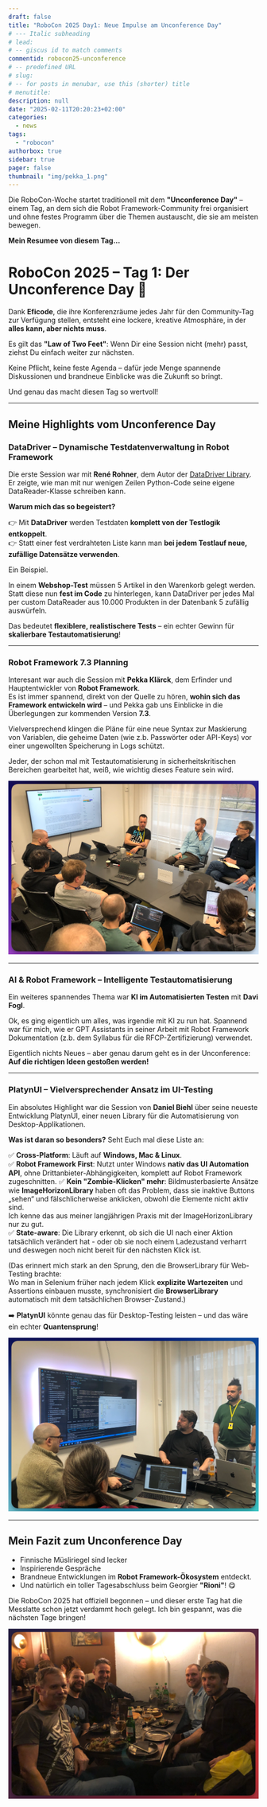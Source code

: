 ```yaml
---
draft: false
title: "RoboCon 2025 Day1: Neue Impulse am Unconference Day"
# --- Italic subheading
# lead: 
# -- giscus id to match comments
commentid: robocon25-unconference
# -- predefined URL
# slug: 
# -- for posts in menubar, use this (shorter) title
# menutitle: 
description: null
date: "2025-02-11T20:20:23+02:00"
categories:
  - news
tags:
  - "robocon"
authorbox: true
sidebar: true
pager: false
thumbnail: "img/pekka_1.png"
---
```


Die RoboCon-Woche startet traditionell mit dem **"Unconference Day"** – einem Tag, an dem sich die Robot Framework-Community frei organisiert und ohne festes Programm über die Themen austauscht, die sie am meisten bewegen.  

**Mein Resumee von diesem Tag...**

<!--more-->

# RoboCon 2025 – Tag 1: Der Unconference Day 🚀

Dank **Eficode**, die ihre Konferenzräume jedes Jahr für den Community-Tag zur Verfügung stellen, entsteht eine lockere, kreative Atmosphäre, in der **alles kann, aber nichts muss**.  

Es gilt das **"Law of Two Feet"**: Wenn Dir eine Session nicht (mehr) passt, ziehst Du einfach weiter zur nächsten.  

Keine Pflicht, keine feste Agenda – dafür jede Menge spannende Diskussionen und brandneue Einblicke was die Zukunft so bringt. 

Und genau das macht diesen Tag so wertvoll!  

---

## Meine Highlights vom Unconference Day

### DataDriver – Dynamische Testdatenverwaltung in Robot Framework

Die erste Session war mit **René Rohner**, dem Autor der [DataDriver Library](https://github.com/Snooz82/robotframework-datadriver).  
Er zeigte, wie man mit nur wenigen Zeilen Python-Code seine eigene DataReader-Klasse schreiben kann.

**Warum mich das so begeistert?**  

👉 Mit **DataDriver** werden Testdaten **komplett von der Testlogik entkoppelt**.  
👉 Statt einer fest verdrahteten Liste kann man **bei jedem Testlauf neue, zufällige Datensätze verwenden**.  

Ein Beispiel.

In einem **Webshop-Test** müssen 5 Artikel in den Warenkorb gelegt werden. Statt diese nun **fest im Code** zu hinterlegen, kann DataDriver per jedes Mal per custom DataReader aus 10.000 Produkten in der Datenbank 5 zufällig auswürfeln.

Das bedeutet **flexiblere, realistischere Tests** – ein echter Gewinn für **skalierbare Testautomatisierung**!  

---

### Robot Framework 7.3 Planning

Interesant war auch die Session mit **Pekka Klärck**, dem Erfinder und Hauptentwickler von **Robot Framework**.  
Es ist immer spannend, direkt von der Quelle zu hören, **wohin sich das Framework entwickeln wird** – und Pekka gab uns Einblicke in die Überlegungen zur kommenden Version **7.3**.  

Vielversprechend klingen die Pläne für eine neue Syntax zur Maskierung von Variablen, die geheime Daten (wie z.b. Passwörter oder API-Keys) vor einer ungewollten Speicherung in Logs schützt.  

Jeder, der schon mal mit Testautomatisierung in sicherheitskritischen Bereichen gearbeitet hat, weiß, wie wichtig dieses Feature sein wird.  

![](img/pekka_1.png)

---

### AI & Robot Framework – Intelligente Testautomatisierung

Ein weiteres spannendes Thema war **KI im Automatisierten Testen** mit **Davi Fogl**. 

Ok, es ging eigentlich um alles, was irgendie mit KI zu run hat. Spannend war für mich, wie er GPT Assistants in seiner Arbeit mit Robot Framework Dokumentation (z.b. dem Syllabus für die RFCP-Zertifizierung) verwendet.

Eigentlich nichts Neues – aber genau darum geht es in der Unconference: **Auf die richtigen Ideen gestoßen werden!**  

---

### PlatynUI – Vielversprechender Ansatz im UI-Testing

Ein absolutes Highlight war die Session von **Daniel Biehl** über seine neueste Entwicklung PlatynUI, einer neuen Library für die Automatisierung von Desktop-Applikationen. 

**Was ist daran so besonders?** Seht Euch mal diese Liste an: 

✅ **Cross-Platform**: Läuft auf **Windows, Mac & Linux**.  
✅ **Robot Framework First**: Nutzt unter Windows **nativ das UI Automation API**, ohne Drittanbieter-Abhängigkeiten, komplett auf Robot Framework zugeschnitten. 
✅ **Kein "Zombie-Klicken" mehr**: Bildmusterbasierte Ansätze wie **ImageHorizonLibrary** haben oft das Problem, dass sie inaktive Buttons „sehen“ und fälschlicherweise anklicken, obwohl die Elemente nicht aktiv sind.  
Ich kenne das aus meiner langjährigen Praxis mit der ImageHorizonLibrary nur zu gut.  
✅ **State-aware**: Die Library erkennt, ob sich die UI nach einer Aktion tatsächlich verändert hat - oder ob sie noch einem Ladezustand verharrt und deswegen noch nicht bereit für den nächsten Klick ist. 

(Das erinnert mich stark an den Sprung, den die BrowserLibrary für Web-Testing brachte:  
Wo man in Selenium früher nach jedem Klick **explizite Wartezeiten** und Assertions einbauen musste, synchronisiert die **BrowserLibrary** automatisch mit dem tatsächlichen Browser-Zustand.)

➡️ **PlatynUI** könnte genau das für Desktop-Testing leisten – und das wäre ein echter **Quantensprung**!  

![](img/daniel1.png)

---

## Mein Fazit zum Unconference Day

- Finnische Müsliriegel sind lecker
- Inspirierende Gespräche
- Brandneue Entwicklungen im **Robot Framework-Ökosystem** entdeckt.  
- Und natürlich ein toller Tagesabschluss beim Georgier **"Rioni"**! 😋  

Die RoboCon 2025 hat offiziell begonnen – und dieser erste Tag hat die Messlatte schon jetzt verdammt hoch gelegt. Ich bin gespannt, was die nächsten Tage bringen!

![](img/rioni1.png)